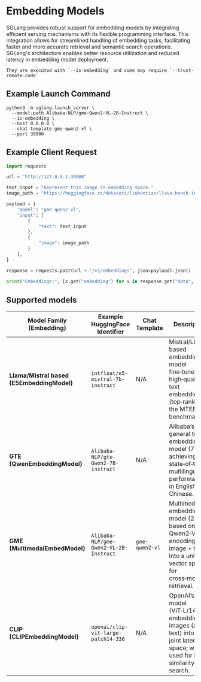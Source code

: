 # Embedding Models

SGLang provides robust support for embedding models by integrating efficient serving mechanisms with its flexible programming interface. This integration allows for streamlined handling of embedding tasks, facilitating faster and more accurate retrieval and semantic search operations. SGLang's architecture enables better resource utilization and reduced latency in embedding model deployment.

```{important}
They are executed with `--is-embedding` and some may require `--trust-remote-code`
```

## Example Launch Command

```shell
python3 -m sglang.launch_server \
  --model-path Alibaba-NLP/gme-Qwen2-VL-2B-Instruct \
  --is-embedding \
  --host 0.0.0.0 \
  --chat-template gme-qwen2-vl \
  --port 30000
```
## Example Client Request
```python
import requests

url = "http://127.0.0.1:30000"

text_input = "Represent this image in embedding space."
image_path = "https://huggingface.co/datasets/liuhaotian/llava-bench-in-the-wild/resolve/main/images/023.jpg"

payload = {
    "model": "gme-qwen2-vl",
    "input": [
        {
            "text": text_input
        },
        {
            "image": image_path
        }
    ],
}

response = requests.post(url + "/v1/embeddings", json=payload).json()

print("Embeddings:", [x.get("embedding") for x in response.get("data", [])])
```


## Supported models

| Model Family (Embedding)                        | Example HuggingFace Identifier                | Chat Template | Description                                                                                                                          |
|-------------------------------------------------|-----------------------------------------------|---------------|--------------------------------------------------------------------------------------------------------------------------------------|
| **Llama/Mistral based (E5EmbeddingModel)**      | `intfloat/e5-mistral-7b-instruct`             | N/A           | Mistral/Llama-based embedding model fine‑tuned for high‑quality text embeddings (top‑ranked on the MTEB benchmark).                   |
| **GTE (QwenEmbeddingModel)**                    | `Alibaba-NLP/gte-Qwen2-7B-instruct`           | N/A           | Alibaba’s general text embedding model (7B), achieving state‑of‑the‑art multilingual performance in English and Chinese.             |
| **GME (MultimodalEmbedModel)**                  | `Alibaba-NLP/gme-Qwen2-VL-2B-Instruct`        | `gme-qwen2-vl`          | Multimodal embedding model (2B) based on Qwen2‑VL, encoding image + text into a unified vector space for cross‑modal retrieval.      |
| **CLIP (CLIPEmbeddingModel)**                   | `openai/clip-vit-large-patch14-336`           | N/A           | OpenAI’s CLIP model (ViT‑L/14) for embedding images (and text) into a joint latent space; widely used for image similarity search.   |
